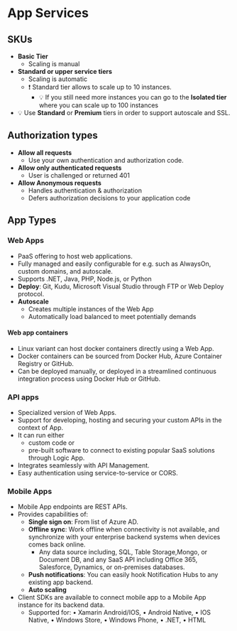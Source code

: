 # App Services

## SKUs

- **Basic Tier**
  - Scaling is manual
- **Standard or upper service tiers**
  - Scaling is automatic
  - ❗ Standard tier allows to scale up to 10 instances.
    - 💡 If you still need more instances you can go to the **Isolated tier** where you can scale up to 100 instances
- 💡 Use **Standard** or **Premium** tiers in order to support autoscale and SSL.

## Authorization types

- **Allow all requests**
  - Use your own authentication and authorization code.
- **Allow only authenticated requests**
  - User is challenged or returned 401
- **Allow Anonymous requests**
  - Handles authentication & authorization
  - Defers authorization decisions to your application code

## App Types

### Web Apps

- PaaS offering to host web applications.
- Fully managed and easily configurable for e.g. such as AlwaysOn, custom domains, and autoscale.
- Supports .NET, Java, PHP, Node.js, or Python
- **Deploy**: Git, Kudu, Microsoft Visual Studio through FTP or Web Deploy protocol.
- **Autoscale**
  - Creates multiple instances of the Web App
  - Automatically load balanced to meet potentially demands

#### Web app containers

- Linux variant can host docker containers directly using a Web App.
- Docker containers can be sourced from Docker Hub, Azure Container Registry or GitHub.
- Can be deployed manually, or deployed in a streamlined continuous integration process using Docker Hub or GitHub.

### API apps

- Specialized version of Web Apps.
- Support for developing, hosting and securing your custom APIs in the context of App.
- It can run either
  - custom code or
  - pre-built software to connect to existing popular SaaS solutions through Logic App.
- Integrates seamlessly with API Management.
- Easy authentication using service-to-service or CORS.

### Mobile Apps

- Mobile App endpoints are REST APIs.
- Provides capabilities of:
  - **Single sign on**: From list of Azure AD.
  - **Offline sync**: Work offline when connectivity is not available, and synchronize with your enterprise backend systems when devices comes back online.
    - Any data source including, SQL, Table Storage,Mongo, or Document DB, and any SaaS API including Office 365, Salesforce, Dynamics, or on-premises databases.
  - **Push notifications**: You can easily hook Notification Hubs to any existing app backend.
  - **Auto scaling**
- Client SDKs are available to connect mobile app to a Mobile App instance for its backend data.
  - Supported for: • Xamarin Android/IOS, • Android Native, • IOS Native, • Windows Store, • Windows Phone, • .NET, • HTML
